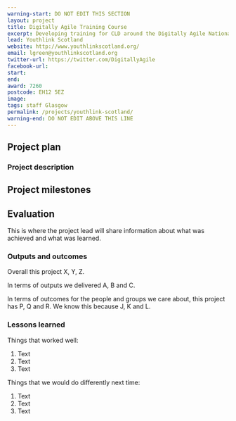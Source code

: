 ```yaml
---
warning-start: DO NOT EDIT THIS SECTION
layout: project
title: Digitally Agile Training Course
excerpt: Developing training for CLD around the Digitally Agile National Principles
lead: Youthlink Scotland
website: http://www.youthlinkscotland.org/
email: lgreen@youthlinkscotland.org
twitter-url: https://twitter.com/DigitallyAgile
facebook-url: 
start: 
end: 
award: 7260
postcode: EH12 5EZ
image:
tags: staff Glasgow 
permalink: /projects/youthlink-scotland/
warning-end: DO NOT EDIT ABOVE THIS LINE
---
```


## Project plan

### Project description




## Project milestones



## Evaluation

This is where the project lead will share information about what was achieved and what was learned.

### Outputs and outcomes

Overall this project X, Y, Z.

In terms of outputs we delivered A, B and C.

In terms of outcomes for the people and groups we care about, this project has P, Q and R. We know this because J, K and L.

### Lessons learned

Things that worked well:

1. Text
2. Text
3. Text

Things that we would do differently next time:

1. Text
2. Text
3. Text
